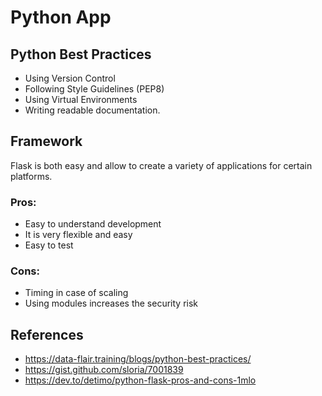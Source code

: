 # Python App

## Python Best Practices

- Using Version Control
- Following Style Guidelines (PEP8)
- Using Virtual Environments
- Writing readable documentation.

## Framework

Flask is both easy and allow to create a variety of applications for certain platforms.

### Pros:
- Easy to understand development
- It is very flexible and easy
- Easy to test

### Cons:
- Timing in case of scaling
- Using modules increases the security risk

## References

- https://data-flair.training/blogs/python-best-practices/
- https://gist.github.com/sloria/7001839
- https://dev.to/detimo/python-flask-pros-and-cons-1mlo